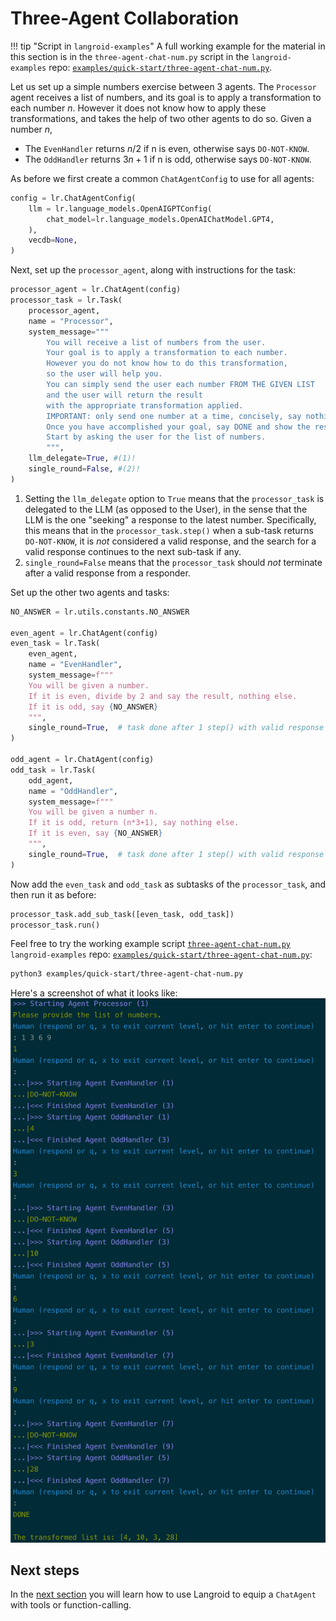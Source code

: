 # Three-Agent Collaboration

!!! tip "Script in `langroid-examples`"
    A full working example for the material in this section is
    in the `three-agent-chat-num.py` script in the `langroid-examples` repo:
    [`examples/quick-start/three-agent-chat-num.py`](https://github.com/langroid/langroid-examples/tree/main/examples/quick-start/three-agent-chat-num.py).


Let us set up a simple numbers exercise between 3 agents.
The `Processor` agent receives a list of numbers, and its goal is to 
apply a transformation to each number $n$. However it does not know how to apply these
transformations, and takes the help of two other agents to do so.
Given a number $n$,

- The `EvenHandler` returns $n/2$ if n is even, otherwise says `DO-NOT-KNOW`.
- The `OddHandler` returns $3n+1$ if n is odd, otherwise says `DO-NOT-KNOW`.

As before we first create a common `ChatAgentConfig` to use for all agents:

```py
config = lr.ChatAgentConfig(
    llm = lr.language_models.OpenAIGPTConfig(
        chat_model=lr.language_models.OpenAIChatModel.GPT4,
    ),
    vecdb=None,
)
```

Next, set up the `processor_agent`, along with instructions for the task:
```py
processor_agent = lr.ChatAgent(config)
processor_task = lr.Task(
    processor_agent,
    name = "Processor",
    system_message="""
        You will receive a list of numbers from the user.
        Your goal is to apply a transformation to each number.
        However you do not know how to do this transformation,
        so the user will help you. 
        You can simply send the user each number FROM THE GIVEN LIST
        and the user will return the result 
        with the appropriate transformation applied.
        IMPORTANT: only send one number at a time, concisely, say nothing else.
        Once you have accomplished your goal, say DONE and show the result.
        Start by asking the user for the list of numbers.
        """,
    llm_delegate=True, #(1)!
    single_round=False, #(2)!
)
```

1. Setting the `llm_delegate` option to `True` means that the `processor_task` is
    delegated to the LLM (as opposed to the User), 
    in the sense that the LLM is the one "seeking" a response to the latest 
    number. Specifically, this means that in the `processor_task.step()` 
    when a sub-task returns `DO-NOT-KNOW`,
    it is _not_ considered a valid response, and the search for a valid response 
    continues to the next sub-task if any.
2. `single_round=False` means that the `processor_task` should _not_ terminate after 
    a valid response from a responder.

Set up the other two agents and tasks:

```py
NO_ANSWER = lr.utils.constants.NO_ANSWER

even_agent = lr.ChatAgent(config)
even_task = lr.Task(
    even_agent,
    name = "EvenHandler",
    system_message=f"""
    You will be given a number. 
    If it is even, divide by 2 and say the result, nothing else.
    If it is odd, say {NO_ANSWER}
    """,
    single_round=True,  # task done after 1 step() with valid response
)

odd_agent = lr.ChatAgent(config)
odd_task = lr.Task(
    odd_agent,
    name = "OddHandler",
    system_message=f"""
    You will be given a number n. 
    If it is odd, return (n*3+1), say nothing else. 
    If it is even, say {NO_ANSWER}
    """,
    single_round=True,  # task done after 1 step() with valid response
)
```

Now add the `even_task` and `odd_task` as subtasks of the `processor_task`, 
and then run it as before:

```python
processor_task.add_sub_task([even_task, odd_task])
processor_task.run()
```


Feel free to try the working example script
[`three-agent-chat-num.py`]()
`langroid-examples` repo:
[`examples/quick-start/three-agent-chat-num.py`](https://github.com/langroid/langroid-examples/tree/main/examples/quick-start/three-agent-chat-num.py):

```bash
python3 examples/quick-start/three-agent-chat-num.py
```

Here's a screenshot of what it looks like:
![three-agent-num.png](three-agent-num.png)

## Next steps


In the [next section](chat-agent-tool.md) you will learn how to use Langroid
to equip a `ChatAgent` with tools or function-calling.


